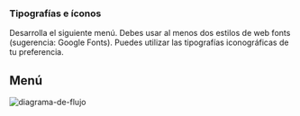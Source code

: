 ### Tipografías e íconos

Desarrolla el siguiente menú. Debes usar al menos dos estilos de web fonts (sugerencia: Google Fonts). Puedes utilizar las tipografías iconográficas de tu preferencia.

## Menú

![diagrama-de-flujo](https://github.com/Laboratoria/curricula-js/blob/632783f957accef3442934c87cecd254a202f2db/03-interactive-site/00-html-and-css/09-guided-exercises/img-tipo.png?raw=true)
